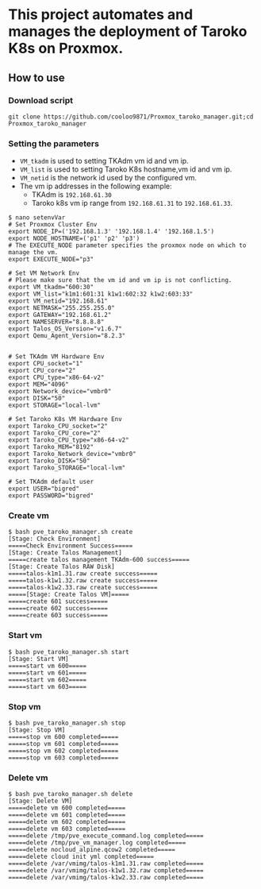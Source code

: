 # This project automates and manages the deployment of Taroko K8s on Proxmox.

## How to use

### Download script
```
git clone https://github.com/cooloo9871/Proxmox_taroko_manager.git;cd Proxmox_taroko_manager
```
### Setting the parameters
- `VM_tkadm` is used to setting TKAdm vm id and vm ip.
- `VM_list` is used to setting Taroko K8s hostname,vm id and vm ip.
- `VM_netid` is the network id used by the configured vm.
- The vm ip addresses in the following example:
  - TKAdm is `192.168.61.30`
  - Taroko k8s vm ip range from `192.168.61.31` to `192.168.61.33`.
```
$ nano setenvVar
# Set Proxmox Cluster Env
export NODE_IP=('192.168.1.3' '192.168.1.4' '192.168.1.5')
export NODE_HOSTNAME=('p1' 'p2' 'p3')
# The EXECUTE_NODE parameter specifies the proxmox node on which to manage the vm.
export EXECUTE_NODE="p3"

# Set VM Network Env
# Please make sure that the vm id and vm ip is not conflicting.
export VM_tkadm="600:30"
export VM_list="k1m1:601:31 k1w1:602:32 k1w2:603:33"
export VM_netid="192.168.61"
export NETMASK="255.255.255.0"
export GATEWAY="192.168.61.2"
export NAMESERVER="8.8.8.8"
export Talos_OS_Version="v1.6.7"
export Qemu_Agent_Version="8.2.3"


# Set TKAdm VM Hardware Env
export CPU_socket="1"
export CPU_core="2"
export CPU_type="x86-64-v2"
export MEM="4096"
export Network_device="vmbr0"
export DISK="50"
export STORAGE="local-lvm"

# Set Taroko K8s VM Hardware Env
export Taroko_CPU_socket="2"
export Taroko_CPU_core="2"
export Taroko_CPU_type="x86-64-v2"
export Taroko_MEM="8192"
export Taroko_Network_device="vmbr0"
export Taroko_DISK="50"
export Taroko_STORAGE="local-lvm"

# Set TKAdm default user
export USER="bigred"
export PASSWORD="bigred"
```

### Create vm
```
$ bash pve_taroko_manager.sh create
[Stage: Check Environment]
=====Check Environment Success=====
[Stage: Create Talos Management]
=====create talos management TKAdm-600 success=====
[Stage: Create Talos RAW Disk]
=====talos-k1m1.31.raw create success=====
=====talos-k1w1.32.raw create success=====
=====talos-k1w2.33.raw create success=====
=====[Stage: Create Talos VM]=====
=====create 601 success=====
=====create 602 success=====
=====create 603 success=====
```
### Start vm
```
$ bash pve_taroko_manager.sh start
[Stage: Start VM]
=====start vm 600=====
=====start vm 601=====
=====start vm 602=====
=====start vm 603=====
```
### Stop vm
```
$ bash pve_taroko_manager.sh stop
[Stage: Stop VM]
=====stop vm 600 completed=====
=====stop vm 601 completed=====
=====stop vm 602 completed=====
=====stop vm 603 completed=====
```
### Delete vm
```
$ bash pve_taroko_manager.sh delete
[Stage: Delete VM]
=====delete vm 600 completed=====
=====delete vm 601 completed=====
=====delete vm 602 completed=====
=====delete vm 603 completed=====
=====delete /tmp/pve_execute_command.log completed=====
=====delete /tmp/pve_vm_manager.log completed=====
=====delete nocloud_alpine.qcow2 completed=====
=====delete cloud init yml completed=====
=====delete /var/vmimg/talos-k1m1.31.raw completed=====
=====delete /var/vmimg/talos-k1w1.32.raw completed=====
=====delete /var/vmimg/talos-k1w2.33.raw completed=====
```
```
